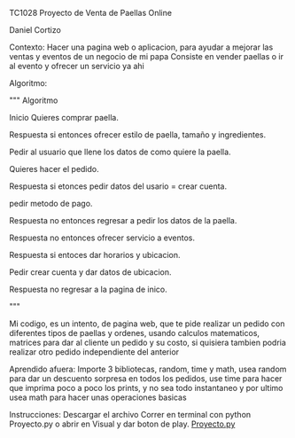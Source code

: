TC1028 Proyecto de Venta de Paellas Online

Daniel Cortizo

Contexto:
Hacer una pagina web o aplicacion, para ayudar a mejorar las ventas y eventos de un negocio de mi papa
Consiste en vender paellas o ir al evento y ofrecer un servicio ya ahi

Algoritmo: 

"""
Algoritmo

Inicio
Quieres comprar paella.

Respuesta si entonces ofrecer estilo de paella, tamaño y ingredientes.

Pedir al usuario que llene los datos de como quiere la paella.

Quieres hacer el pedido.

Respuesta si etonces pedir datos del usario = crear cuenta.

pedir metodo de pago.

Respuesta no entonces regresar a pedir los datos de la paella.

Respuesta no entonces ofrecer servicio a eventos.

Respuesta si entoces dar horarios y ubicacion.

Pedir crear cuenta y dar datos de ubicacion.

Respuesta no regresar a la pagina de inico.

"""

Mi codigo, es un intento, de pagina web, que te pide realizar un pedido con diferentes tipos de paellas y ordenes, usando 
calculos matematicos, matrices para dar al cliente un pedido y su costo, si quisiera tambien podria realizar otro pedido
independiente del anterior

Aprendido afuera: 
 Importe 3 bibliotecas, random, time y math, usea random para dar un descuento sorpresa en todos los pedidos, use time 
 para hacer que imprima poco a poco los prints, y no sea todo instantaneo y por ultimo usea math para hacer unas operaciones
 basicas

Instrucciones: 
Descargar el archivo 
Correr en terminal con python Proyecto.py
o abrir en Visual y dar boton de play.
[Proyecto.py](https://github.com/user-attachments/files/23028761/Proyecto.py)
